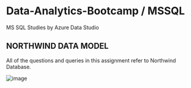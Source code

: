 # Data-Analytics-Bootcamp / MSSQL
MS SQL Studies by Azure Data Studio

## NORTHWIND DATA MODEL
All of the questions and queries in this assignment refer to Northwind Database.

![image](https://github.com/BedirK/Data-Analytics-Bootcamp---SQL/assets/103532330/764a1929-f232-457a-bda1-51c0a67fee77)

